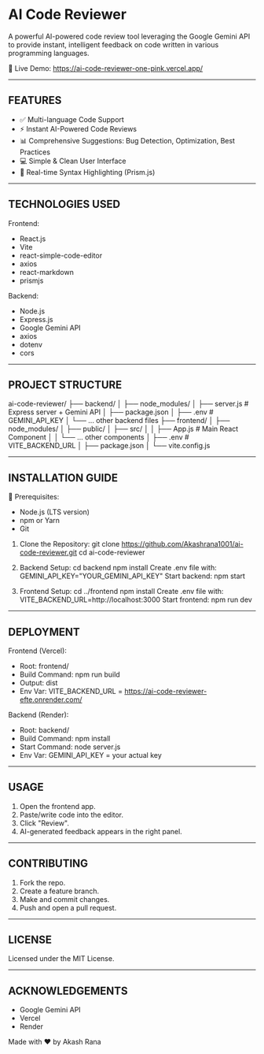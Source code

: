 
AI Code Reviewer
========================

A powerful AI-powered code review tool leveraging the Google Gemini API to provide instant, intelligent feedback on code written in various programming languages.

🔗 Live Demo: https://ai-code-reviewer-one-pink.vercel.app/

--------------------------------------------------
FEATURES
--------------------------------------------------
- ✅ Multi-language Code Support
- ⚡ Instant AI-Powered Code Reviews
- 📊 Comprehensive Suggestions: Bug Detection, Optimization, Best Practices
- 💻 Simple & Clean User Interface
- 🎨 Real-time Syntax Highlighting (Prism.js)

--------------------------------------------------
TECHNOLOGIES USED
--------------------------------------------------

Frontend:
- React.js
- Vite
- react-simple-code-editor
- axios
- react-markdown
- prismjs

Backend:
- Node.js
- Express.js
- Google Gemini API
- axios
- dotenv
- cors

--------------------------------------------------
PROJECT STRUCTURE
--------------------------------------------------

ai-code-reviewer/
├── backend/
│   ├── node_modules/
│   ├── server.js               # Express server + Gemini API
│   ├── package.json
│   ├── .env                    # GEMINI_API_KEY
│   └── ... other backend files
├── frontend/
│   ├── node_modules/
│   ├── public/
│   ├── src/
│   │   ├── App.js              # Main React Component
│   │   └── ... other components
│   ├── .env                    # VITE_BACKEND_URL
│   ├── package.json
│   └── vite.config.js

--------------------------------------------------
INSTALLATION GUIDE
--------------------------------------------------

📌 Prerequisites:
- Node.js (LTS version)
- npm or Yarn
- Git

1. Clone the Repository:
   git clone https://github.com/Akashrana1001/ai-code-reviewer.git
   cd ai-code-reviewer

2. Backend Setup:
   cd backend
   npm install
   Create .env file with:
   GEMINI_API_KEY="YOUR_GEMINI_API_KEY"
   Start backend:
   npm start

3. Frontend Setup:
   cd ../frontend
   npm install
   Create .env file with:
   VITE_BACKEND_URL=http://localhost:3000
   Start frontend:
   npm run dev

--------------------------------------------------
DEPLOYMENT
--------------------------------------------------

Frontend (Vercel):
- Root: frontend/
- Build Command: npm run build
- Output: dist
- Env Var: VITE_BACKEND_URL = https://ai-code-reviewer-efte.onrender.com/

Backend (Render):
- Root: backend/
- Build Command: npm install
- Start Command: node server.js
- Env Var: GEMINI_API_KEY = your actual key

--------------------------------------------------
USAGE
--------------------------------------------------

1. Open the frontend app.
2. Paste/write code into the editor.
3. Click "Review".
4. AI-generated feedback appears in the right panel.

--------------------------------------------------
CONTRIBUTING
--------------------------------------------------

1. Fork the repo.
2. Create a feature branch.
3. Make and commit changes.
4. Push and open a pull request.

--------------------------------------------------
LICENSE
--------------------------------------------------

Licensed under the MIT License.

--------------------------------------------------
ACKNOWLEDGEMENTS
--------------------------------------------------

- Google Gemini API
- Vercel
- Render

Made with ❤️ by Akash Rana
